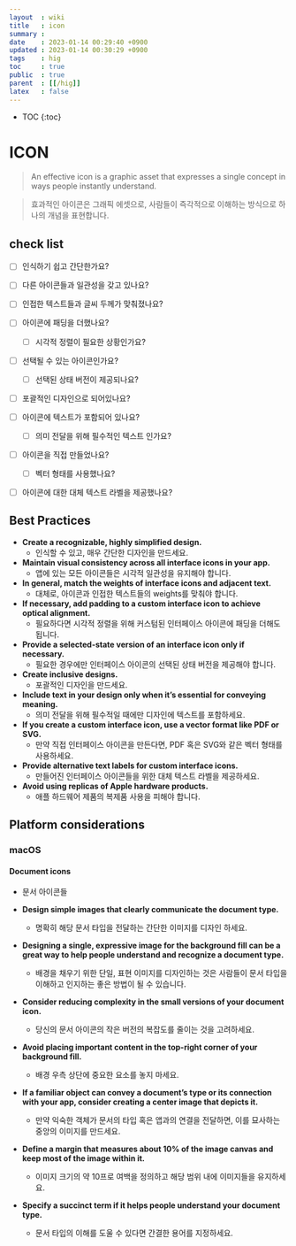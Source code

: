 ```yaml
---
layout  : wiki
title   : icon
summary : 
date    : 2023-01-14 00:29:40 +0900
updated : 2023-01-14 00:30:29 +0900
tags    : hig 
toc     : true
public  : true
parent  : [[/hig]] 
latex   : false
---
```

* TOC
{:toc}

# ICON

> An effective icon is a graphic asset that expresses a single concept in ways people instantly understand.

> 효과적인 아이콘은 그래픽 에셋으로, 사람들이 즉각적으로 이해하는 방식으로 하나의 개념을 표현합니다.

## check list

- [ ] 인식하기 쉽고 간단한가요?
- [ ] 다른 아이콘들과 일관성을 갖고 있나요?
- [ ] 인접한 텍스트들과 글씨 두께가 맞춰졌나요?
- [ ] 아이콘에 패딩을 더했나요?
	- [ ] 시각적 정렬이 필요한 상황인가요?
- [ ] 선택될 수 있는 아이콘인가요?
	- [ ] 선택된 상태 버전이 제공되나요?
- [ ] 포괄적인 디자인으로 되어있나요?
- [ ] 아이콘에 텍스트가 포함되어 있나요?
	- [ ] 의미 전달을 위해 필수적인 텍스트 인가요?
- [ ] 아이콘을 직접 만들었나요?
	- [ ] 벡터 형태를 사용했나요?
- [ ] 아이콘에 대한 대체 텍스트 라벨을 제공했나요?


## Best Practices

- **Create a recognizable, highly simplified design.**
	- 인식할 수 있고, 매우 간단한 디자인을 만드세요.
- **Maintain visual consistency across all interface icons in your app.**
	- 앱에 있는 모든 아이콘들은 시각적 일관성을 유지해야 합니다.
- **In general, match the weights of interface icons and adjacent text.**
	- 대체로, 아이콘과 인접한 텍스트들의 weights를 맞춰야 합니다.
- **If necessary, add padding to a custom interface icon to achieve optical alignment.**
	- 필요하다면 시각적 정렬을 위해 커스텀된 인터페이스 아이콘에 패딩을 더해도 됩니다.
- **Provide a selected-state version of an interface icon only if necessary.**
	- 필요한 경우에만 인터페이스 아이콘의 선택된 상태 버전을 제공해야 합니다.
- **Create inclusive designs.**
	- 포괄적인 디자인을 만드세요.
- **Include text in your design only when it’s essential for conveying meaning.**
	- 의미 전달을 위해 필수적일 때에만 디자인에 텍스트를 포함하세요.
- **If you create a custom interface icon, use a vector format like PDF or SVG.**
	- 만약 직접 인터페이스 아이콘을 만든다면, PDF 혹은 SVG와 같은 벡터 형태를 사용하세요.
- **Provide alternative text labels for custom interface icons.**
	- 만들어진 인터페이스 아이콘들을 위한 대체 텍스트 라벨을 제공하세요.
- **Avoid using replicas of Apple hardware products.**
	- 애플 하드웨어 제품의 복제품 사용을 피해야 합니다.

## Platform considerations

### macOS

#### Document icons
- 문서 아이콘들

- **Design simple images that clearly communicate the document type.**
	- 명확히 해당 문서 타입을 전달하는 간단한 이미지를 디자인 하세요.
- **Designing a single, expressive image for the background fill can be a great way to help people understand and recognize a document type.**
	- 배경을 채우기 위한 단일, 표현 이미지를 디자인하는 것은 사람들이 문서 타입을 이해하고 인지하는 좋은 방법이 될 수 있습니다.
- **Consider reducing complexity in the small versions of your document icon.**
	- 당신의 문서 아이콘의 작은 버전의 복잡도를 줄이는 것을 고려하세요.
- **Avoid placing important content in the top-right corner of your background fill.**
	- 배경 우측 상단에 중요한 요소를 놓지 마세요.
- **If a familiar object can convey a document’s type or its connection with your app, consider creating a center image that depicts it.**
	- 만약 익숙한 객체가 문서의 타입 혹은 앱과의 연결을 전달하면, 이를 묘사하는 중앙의 이미지를 만드세요.
- **Define a margin that measures about 10% of the image canvas and keep most of the image within it.**
	- 이미지 크기의 약 10프로 여백을 정의하고 해당 범위 내에 이미지들을 유지하세요.
- **Specify a succinct term if it helps people understand your document type.**
	- 문서 타입의 이해를 도울 수 있다면 간결한 용어를 지정하세요. 

